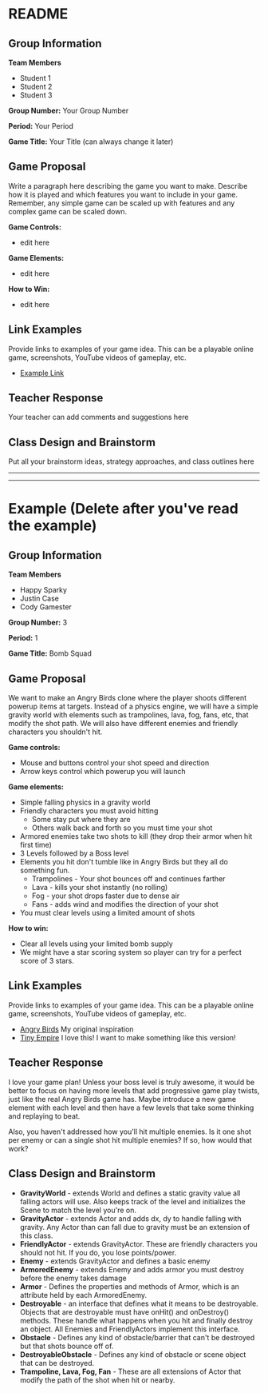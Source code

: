 # README #

## Group Information ##

**Team Members**
+ Student 1
+ Student 2
+ Student 3

**Group Number:** Your Group Number

**Period:**	Your Period

**Game Title:** Your Title (can always change it later)

## Game Proposal ##

Write a paragraph here describing the game you want to make.  Describe how it is played and which features
you want to include in your game.  Remember, any simple game can be scaled up with features and any complex
game can be scaled down.

**Game Controls:**

+ edit here

**Game Elements:**

+ edit here

**How to Win:**

+ edit here

## Link Examples ##
Provide links to examples of your game idea.  This can be a playable online game, screenshots, YouTube videos of gameplay, etc.

+ [Example Link](http://www.freewebarcade.com/game/tiny-empire/)

## Teacher Response ##

Your teacher can add comments and suggestions here

## Class Design and Brainstorm ##

Put all your brainstorm ideas, strategy approaches, and class outlines here


***
***

# Example (Delete after you've read the example) #

## Group Information ##

**Team Members**
+ Happy Sparky
+ Justin Case
+ Cody Gamester

**Group Number:** 3

**Period:**	1

**Game Title:** Bomb Squad

## Game Proposal ##

We want to make an Angry Birds clone where the player shoots different powerup items at targets.  Instead of a
physics engine, we will have a simple gravity world with elements such as trampolines, lava, fog, fans, etc,
that modify the shot path.  We will also have different enemies and friendly characters you shouldn't hit.

**Game controls:**

+ Mouse and buttons control your shot speed and direction
+ Arrow keys control which powerup you will launch

**Game elements:**

+ Simple falling physics in a gravity world
+ Friendly characters you must avoid hitting
	+ Some stay put where they are
	+ Others walk back and forth so you must time your shot
+ Armored enemies take two shots to kill (they drop their armor when hit first time)
+ 3 Levels followed by a Boss level
+ Elements you hit don't tumble like in Angry Birds but they all do something fun.
  + Trampolines - Your shot bounces off and continues farther
  + Lava - kills your shot instantly (no rolling)
  + Fog - your shot drops faster due to dense air
  + Fans - adds wind and modifies the direction of your shot
+ You must clear levels using a limited amount of shots

**How to win:**

+ Clear all levels using your limited bomb supply
+ We might have a star scoring system so player can try for a perfect score of 3 stars.

## Link Examples ##
Provide links to examples of your game idea.  This can be a playable online game, screenshots, YouTube videos of gameplay, etc.

+ [Angry Birds](https://www.youtube.com/watch?v=aiiQ8btusrs) My original inspiration
+ [Tiny Empire](http://www.freewebarcade.com/game/tiny-empire/) I love this!  I want to make something like this version!

## Teacher Response ##

I love your game plan!  Unless your boss level is truly awesome, it would be better to focus on having more
levels that add progressive game play twists, just like the real Angry Birds game has.  Maybe introduce a
new game element with each level and then have a few levels that take some thinking and replaying to beat.

Also, you haven't addressed how you'll hit multiple enemies.  Is it one shot per enemy or can a single shot
hit multiple enemies?  If so, how would that work?

## Class Design and Brainstorm ##

+ **GravityWorld** - extends World and defines a static gravity value all falling actors will use.  Also keeps track of the level and initializes the Scene to match the level you're on.
+ **GravityActor** - extends Actor and adds dx, dy to handle falling with gravity.  Any Actor than can fall due to gravity must be an extension of this class.
+ **FriendlyActor** - extends GravityActor.  These are friendly characters you should not hit.  If you do, you lose points/power.
+ **Enemy** - extends GravityActor and defines a basic enemy
+ **ArmoredEnemy** - extends Enemy and adds armor you must destroy before the enemy takes damage
+ **Armor** - Defines the properties and methods of Armor, which is an attribute held by each ArmoredEnemy.
+ **Destroyable** - an interface that defines what it means to be destroyable.  Objects that are destroyable must have onHit() and onDestroy() methods.
                    These handle what happens when you hit and finally destroy an object.  All Enemies and FriendlyActors implement this interface.
+ **Obstacle** - Defines any kind of obstacle/barrier that can't be destroyed but that shots bounce off of.
+ **DestroyableObstacle** - Defines any kind of obstacle or scene object that can be destroyed.
+ **Trampoline, Lava, Fog, Fan** - These are all extensions of Actor that modify the path of the shot when hit or nearby.
